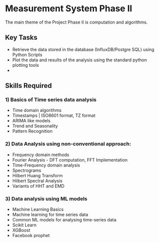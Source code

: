 # Measurement System Phase II

The main theme of the Project Phase II is computation and algorithms. 

## Key Tasks
- Retrieve the data stored in the database (InfluxDB/Postgre SQL) using Python Scripts
- Plot the data and results of the analysis using the standard python plotting tools
- 

## Skills Required

### 1) Basics of Time series data analysis

- Time domain algorithms 
- Timestamps | ISO8601 format, TZ format
- ARIMA like models
- Trend and Seasonality
- Pattern Recognition

### 2) Data Analysis using non-conventional approach: 

- Frequency domain methods
- Fourier Analysis - DFT computation, FFT Implementation
- Time-Frequency domain analysis
- Spectrograms
- Hilbert Huang Transform
- Hilbert Spectral Analysis
- Variants of HHT and EMD

### 3) Data analysis using ML models

- Machine Learning Basics 
- Machine learning for time series data
- Common ML models for analysing time-series data
- Scikit Learn
- XGBoost
- Facebook prophet
